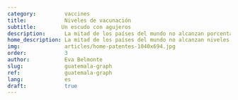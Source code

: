 ```yaml
---
category:         vaccines
title:            Niveles de vacunación
subtitle:        Un escudo con agujeros
description:      La mitad de los países del mundo no alcanzan porcentajes de inmunización suficientes para frenar la transmisión de enfermedades como el sarampión
home_description: La mitad de los países del mundo no alcanzan niveles de inmunización suficientes para frenar la transmisión de enfermedades como el sarampión
img:              articles/home-patentes-1040x694.jpg
order:            3
author:           Eva Belmonte
slug:             guatemala-graph
ref:              guatemala-graph
lang:             es
draft:            true
---
```


<div class="container page-content" markdown="1">

  
<div class="graph-container">
  <div id="guatemala-coverage-mmr" class="line-graph"></div>
</div>


</div>
